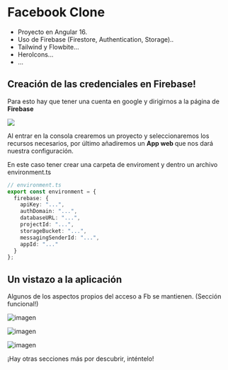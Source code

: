 # Facebook Clone

- Proyecto en Angular 16.
- Uso de Firebase (Firestore, Authentication, Storage)..
- Tailwind y Flowbite...
- HeroIcons...
- ...


## Creación de las credenciales en Firebase!

Para esto hay que tener una cuenta en google y dirigirnos a la página de <b> Firebase </b> 

<a target="_blank" href="https://firebase.google.com/?hl=es-419">
  <img src="https://skillicons.dev/icons?i=firebase" />
</a>

<br/>

Al entrar en la consola crearemos un proyecto y seleccionaremos los recursos necesarios, por último añadiremos un <b> App web </b> que nos dará nuestra configuración.

En este caso tener crear una carpeta de enviroment y dentro un archivo environment.ts

```ts
// environment.ts
export const environment = {
  firebase: {
    apiKey: "...",
    authDomain: "...",
    databaseURL: "...",
    projectId: "...",
    storageBucket: "...",
    messagingSenderId: "...",
    appId: "..."
  }
};
```

## Un vistazo a la aplicación

Algunos de los aspectos propios del acceso a Fb se mantienen. (Sección funcional!)

![imagen](https://github.com/user-attachments/assets/7f62a023-dfaa-4106-8349-4770ddb44bd9)

![imagen](https://github.com/user-attachments/assets/3abba859-5778-4298-9b63-1b19d8fde91b)

![imagen](https://github.com/user-attachments/assets/c1a88e66-77c6-4612-b4be-4286e4eb675b)


¡Hay otras secciones más por descubrir, inténtelo!

